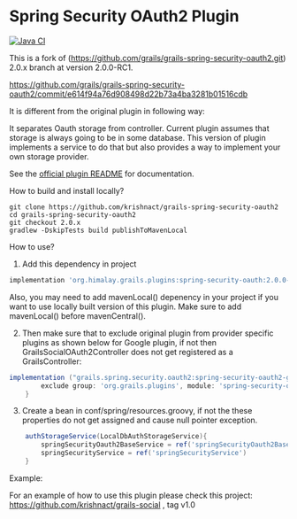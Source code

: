 

Spring Security OAuth2 Plugin
=======
[![Java CI](https://github.com/grails/grails-spring-security-oauth2/actions/workflows/gradle.yml/badge.svg)](https://github.com/grails/grails-spring-security-oauth2/actions/workflows/gradle.yml)

This is a fork of (https://github.com/grails/grails-spring-security-oauth2.git) 2.0.x branch at version 2.0.0-RC1. 

https://github.com/grails/grails-spring-security-oauth2/commit/e614f94a76d908498d22b73a4ba3281b01516cdb

It is different from the original plugin in following way:

It separates Oauth storage from controller. Current plugin assumes that storage is always going to be in some database. This version of plugin implements a service to do that but also provides a way to implement your own storage provider.
 

See the [official plugin README](https://github.com/grails/grails-spring-security-oauth2.git) for documentation.

How to build and install locally?
```
git clone https://github.com/krishnact/grails-spring-security-oauth2
cd grails-spring-security-oauth2
git checkout 2.0.x
gradlew -DskipTests build publishToMavenLocal
```
How to use?
1. Add this dependency in project
```groovy
implementation 'org.himalay.grails.plugins:spring-security-oauth:2.0.0-SNAPSHOT'
```
Also, you may need to add mavenLocal() depenency in your project if you want to use locally built version of this 
plugin. Make sure to add mavenLocal() before mavenCentral().


2. Then make sure that to exclude original plugin from provider specific plugins as shown below for Google plugin,
if not then GrailsSocialOAuth2Controller does not get registered as a GrailsController:
```groovy
implementation ("grails.spring.security.oauth2:spring-security-oauth2-google:1.5.1.BUILD-SNAPSHOT"){
        exclude group: 'org.grails.plugins', module: 'spring-security-oauth2'
    }
```

3. Create a bean in conf/spring/resources.groovy, if not the these properties do not get assigned and cause 
null pointer exception.
```groovy
    authStorageService(LocalDbAuthStorageService){
        springSecurityOauth2BaseService = ref('springSecurityOauth2BaseService')
        springSecurityService = ref('springSecurityService')
    }
```


Example:

For an example of how to use this plugin please check this project: https://github.com/krishnact/grails-social , tag v1.0

